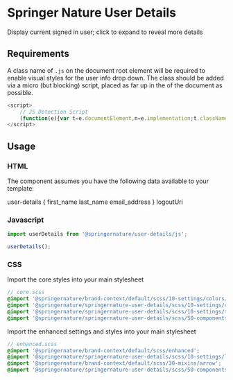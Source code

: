 # Springer Nature User Details

Display current signed in user; click to expand to reveal more details

## Requirements

A class name of `.js` on the document root element will be required to enable visual styles for the user info drop down. The class should be added via a micro (but blocking) script, placed as far up in the <head> of the document as possible.

```javascript
<script>
    // JS Detection Script
    (function(e){var t=e.documentElement,n=e.implementation;t.className='js';})(document)
</script>
```

## Usage

### HTML

The component assumes you have the following data available to your template:

user-details {
    first_name
    last_name
    email_address
}
logoutUri


### Javascript

```javascript
import userDetails from '@springernature/user-details/js';

userDetails();
```

### CSS

Import the core styles into your main stylesheet

```scss
// core.scss
@import '@springernature/brand-context/default/scss/10-settings/colors/default';
@import '@springernature/springernature-user-details/scss/10-settings/colours';
@import '@springernature/springernature-user-details/scss/10-settings/typography';
@import '@springernature/springernature-user-details/scss/50-components/core';
```

Import the enhanced settings and styles into your main stylesheet

```scss
// enhanced.scss
@import '@springernature/brand-context/default/scss/enhanced';
@import '@springernature/springernature-user-details/scss/10-settings/layout';
@import '@springernature/brand-context/default/scss/30-mixins/arrow';
@import '@springernature/springernature-user-details/scss/50-components/enhanced';
```
